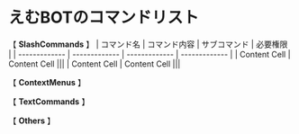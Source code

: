 # えむBOTのコマンドリスト
【 **SlashCommands** 】
| コマンド名  | コマンド内容 | サブコマンド | 必要権限 |
| ------------- | ------------- | ------------- | ------------- |
| Content Cell  | Content Cell  |||
| Content Cell  | Content Cell  |||

【 **ContextMenus** 】

【 **TextCommands** 】

【 **Others** 】
